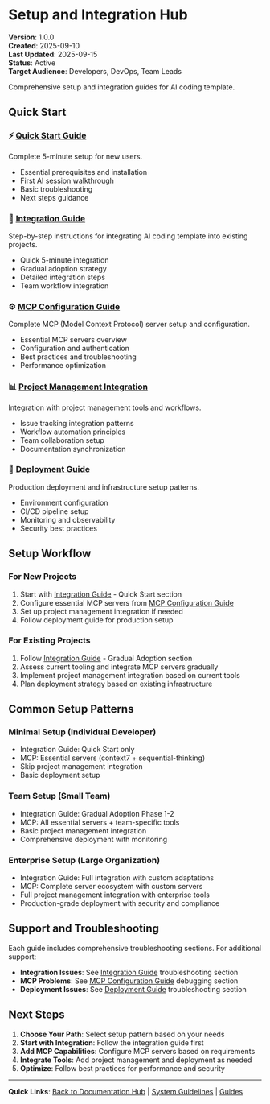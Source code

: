 # Setup and Integration Hub

**Version**: 1.0.0  
**Created**: 2025-09-10  
**Last Updated**: 2025-09-15  
**Status**: Active  
**Target Audience**: Developers, DevOps, Team Leads

Comprehensive setup and integration guides for AI coding template.

## Quick Start

### ⚡ [Quick Start Guide](./quick-start.md)
Complete 5-minute setup for new users.
- Essential prerequisites and installation
- First AI session walkthrough
- Basic troubleshooting
- Next steps guidance

### 🚀 [Integration Guide](./integration-guide.md)
Step-by-step instructions for integrating AI coding template into existing projects.
- Quick 5-minute integration
- Gradual adoption strategy 
- Detailed integration steps
- Team workflow integration

### ⚙️ [MCP Configuration Guide](./mcp-configuration-guide.md)
Complete MCP (Model Context Protocol) server setup and configuration.
- Essential MCP servers overview
- Configuration and authentication
- Best practices and troubleshooting
- Performance optimization

### 📊 [Project Management Integration](./project-management-integration.md)
Integration with project management tools and workflows.
- Issue tracking integration patterns
- Workflow automation principles
- Team collaboration setup
- Documentation synchronization

### 🚀 [Deployment Guide](./deployment-guide.md)
Production deployment and infrastructure setup patterns.
- Environment configuration
- CI/CD pipeline setup
- Monitoring and observability
- Security best practices

## Setup Workflow

### For New Projects
1. Start with [Integration Guide](./integration-guide.md) - Quick Start section
2. Configure essential MCP servers from [MCP Configuration Guide](./mcp-configuration-guide.md)
3. Set up project management integration if needed
4. Follow deployment guide for production setup

### For Existing Projects
1. Follow [Integration Guide](./integration-guide.md) - Gradual Adoption section
2. Assess current tooling and integrate MCP servers gradually
3. Implement project management integration based on current tools
4. Plan deployment strategy based on existing infrastructure

## Common Setup Patterns

### Minimal Setup (Individual Developer)
- Integration Guide: Quick Start only
- MCP: Essential servers (context7 + sequential-thinking)
- Skip project management integration
- Basic deployment setup

### Team Setup (Small Team)
- Integration Guide: Gradual Adoption Phase 1-2
- MCP: All essential servers + team-specific tools
- Basic project management integration
- Comprehensive deployment with monitoring

### Enterprise Setup (Large Organization)
- Integration Guide: Full integration with custom adaptations
- MCP: Complete server ecosystem with custom servers
- Full project management integration with enterprise tools
- Production-grade deployment with security and compliance

## Support and Troubleshooting

Each guide includes comprehensive troubleshooting sections. For additional support:

- **Integration Issues**: See [Integration Guide](./integration-guide.md) troubleshooting section
- **MCP Problems**: See [MCP Configuration Guide](./mcp-configuration-guide.md) debugging section
- **Deployment Issues**: See [Deployment Guide](./deployment-guide.md) troubleshooting section

## Next Steps

1. **Choose Your Path**: Select setup pattern based on your needs
2. **Start with Integration**: Follow the integration guide first
3. **Add MCP Capabilities**: Configure MCP servers based on requirements
4. **Integrate Tools**: Add project management and deployment as needed
5. **Optimize**: Follow best practices for performance and security

---

**Quick Links**: [Back to Documentation Hub](../README.md) | [System Guidelines](../../CLAUDE.md) | [Guides](../guides/)